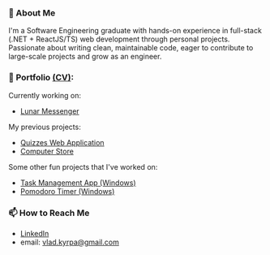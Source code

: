 ### 👋 About Me
I'm a Software Engineering graduate with hands-on experience in full-stack (.NET + ReactJS/TS) web development through personal projects. Passionate about writing clean, maintainable code, eager to contribute to large-scale projects and grow as an engineer.

### 💼 Portfolio [(CV)](https://vladyslav-kyrpa.github.io/resume-cv):
Currently working on:
- [Lunar Messenger](https://github.com/vladyslav-kyrpa/lunar-rtm)

My previous projects:
- [Quizzes Web Application](https://github.com/vladyslav-kyrpa/QuizzesWebApp)
- [Computer Store](https://github.com/vladyslav-kyrpa/ComputerStore)

Some other fun projects that I've worked on:
- [Task Management App (Windows)](https://github.com/vladyslav-kyrpa/TaskManagementApp)
- [Pomodoro Timer (Windows)](https://github.com/vladyslav-kyrpa/PomodoroTimer)

### 📫 How to Reach Me
- [LinkedIn](https://www.linkedin.com/in/vladyslav-kyrpa)
- email: vlad.kyrpa@gmail.com


<!--
**vladyslav-kyrpa/vladyslav-kyrpa** is a ✨ _special_ ✨ repository because its `README.md` (this file) appears on your GitHub profile.

Here are some ideas to get you started:

- 🔭 I’m currently working on ...
- 🌱 I’m currently learning ...
- 👯 I’m looking to collaborate on ...
- 🤔 I’m looking for help with ...
- 💬 Ask me about ...
- 📫 How to reach me: ...
- 😄 Pronouns: ...
- ⚡ Fun fact: ...
-->
